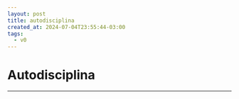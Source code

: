 ```yaml
---
layout: post
title: autodisciplina
created_at: 2024-07-04T23:55:44-03:00
tags:
  - v0
---
```

# Autodisciplina
----


